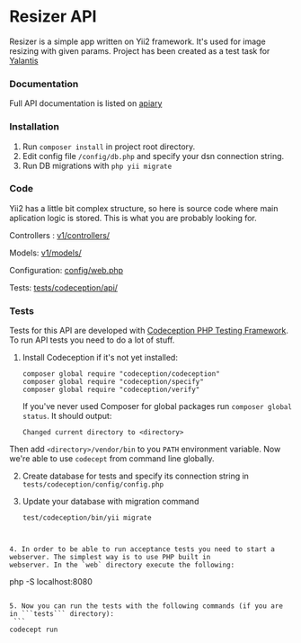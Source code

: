 Resizer API
===========

Resizer is a simple app written on Yii2 framework. It's used for image resizing with given params.
Project has been created as a test task for [Yalantis](https://yalantis.com)

### Documentation
Full API documentation is listed on [apiary](http://docs.resizer.apiary.io/#)

### Installation
1. Run ```composer install``` in project root directory.
2. Edit config file ```/config/db.php``` and specify your dsn connection string.
3. Run DB migrations with ```php yii migrate```

### Code
Yii2 has a little bit complex structure, so here is source code where main aplication logic is stored. This is what you are probably looking for.

Controllers : [v1/controllers/](https://github.com/MEGApixel23/resizer/tree/master/v1/controllers)

Models: [v1/models/](https://github.com/MEGApixel23/resizer/tree/master/v1/models)

Configuration: [config/web.php](https://github.com/MEGApixel23/resizer/blob/master/config/web.php)

Tests: [tests/codeception/api/](https://github.com/MEGApixel23/resizer/tree/master/tests/codeception/api)

### Tests
Tests for this API are developed with [Codeception PHP Testing Framework](http://codeception.com/). To run API tests you need to do a lot of stuff.

1. Install Codeception if it's not yet installed:

   ```
   composer global require "codeception/codeception"
   composer global require "codeception/specify"
   composer global require "codeception/verify"
   ```

   If you've never used Composer for global packages run `composer global status`. It should output:

   ```
   Changed current directory to <directory>
   ```

  Then add `<directory>/vendor/bin` to you `PATH` environment variable. Now we're able to use `codecept` from command
  line globally.

2. Create database for tests and specify its connection string in ```tests/codeception/config/config.php```

3. Update your database with migration command
    ```
    test/codeception/bin/yii migrate
  ```


4. In order to be able to run acceptance tests you need to start a webserver. The simplest way is to use PHP built in
webserver. In the `web` directory execute the following:

   ```
   php -S localhost:8080
   ```
   
5. Now you can run the tests with the following commands (if you are in ```tests``` directory):
    ```
   codecept run
   ```
